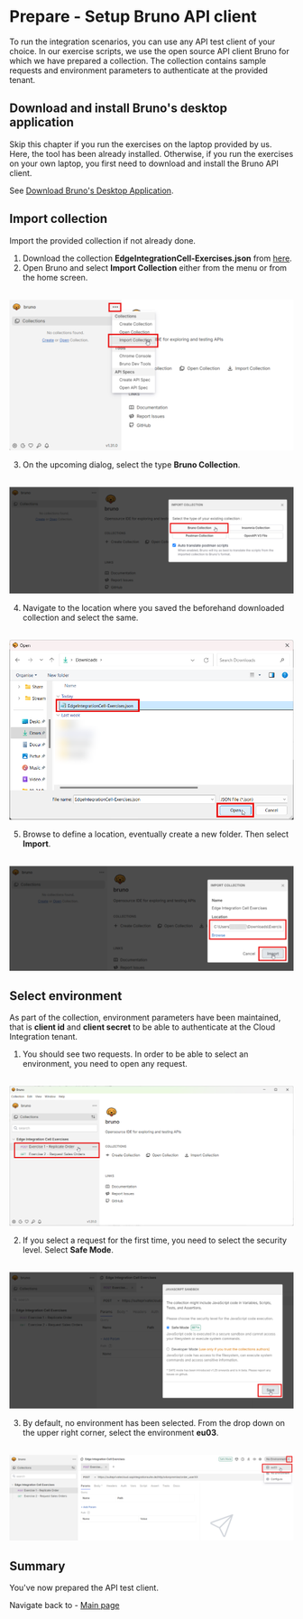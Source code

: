 # Prepare - Setup Bruno API client

To run the integration scenarios, you can use any API test client of your choice. In our exercise scripts,
we use the open source API client Bruno for which we have prepared a collection.
The collection contains sample requests and environment parameters to authenticate at the provided tenant.

## Download and install Bruno's desktop application

Skip this chapter if you run the exercises on the laptop provided by us. Here, the tool has been already installed.
Otherwise, if you run the exercises on your own laptop, you first need to download and install the Bruno API client.

See [Download Bruno's Desktop Application](https://docs.usebruno.com/get-started/bruno-basics/download).

## Import collection

Import the provided collection if not already done.

1. Download the collection **EdgeIntegrationCell-Exercises.json** from [here](/exercises/prep/download/EdgeIntegrationCell-Exercises.json).
2. Open Bruno and select **Import Collection** either from the menu or from the home screen.

<br>![](/exercises/prep/images/bruno-import-collection.png)

3. On the upcoming dialog, select the type **Bruno Collection**.

<br>![](/exercises/prep/images/bruno-import-collection-bruno.png)

4. Navigate to the location where you saved the beforehand downloaded collection and select the same.

<br>![](/exercises/prep/images/bruno-import-collection-file.png)

5. Browse to define a location, eventually create a new folder. Then select **Import**.

<br>![](/exercises/prep/images/bruno-import-collection-location.png)

## Select environment

As part of the collection, environment parameters have been maintained, that is **client id** and **client secret** to be able to authenticate at the Cloud Integration tenant.

1. You should see two requests. In order to be able to select an environment, you need to open any request.

<br>![](/exercises/prep/images/bruno-import-collection-requests.png)

2. If you select a request for the first time, you need to select the security level. Select **Safe Mode**.

<br>![](/exercises/prep/images/bruno-open-save-mode.png)

3. By default, no environment has been selected. From the drop down on the upper right corner, select the environment **eu03**.

<br>![](/exercises/prep/images/bruno-environment-configure.png)

## Summary

You've now prepared the API test client.

Navigate back to - [Main page](/README.md)
